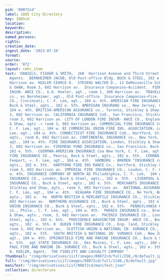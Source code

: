 ```yaml
---
pid: '00872cd'
label: 1885 City Directory
key: 1885cd
location: 
keywords: 
description: 
named_persons: 
rights: 
creation_date: 
ingest_date: '2023-07-26'
format: 
source: 
order: '872'
layout: cmhc_item
text: 'DANIELS, FISHER & SMITH,  260  Harrison Avenue and Third Street.  INS     Insurance
  Agents.  BERNHEIMER JACOB, Old Post-office Bldg. BUCK & STEEL, 102 e. 5th, cor.
  Harrison av. KEELER CEORCE O.  STEVENS WALTER D., 11 DeMaineville bik.  STICKLEY
  & SHAW, Room 3, 602 Harrison av.  Insurance Companies—Accident.  FIDELITY AND CASUALTY
  INSUR- ANCE CO., G.O. Keeler, agt., room 1, 300 Harrison av.  TRAVELERS INSURANCE
  co., es Bernheimer, agt., Old Post-office  Insurance Companies—Fire.  AMAZON INSURANCE
  CO., Cincinnati, C. F. Lee, agt., 104 w. 4th. AMERICAN FIRE INSURANCE co., Phila.,
  Buck & Steel, agts., 102 e. 5th. AMERIGAN INSURANG co., New Jersey, C. F. Leo, agt.,
  104 w. 4th. BRITISH-AMERICAN ASSURANCE co., Toronto, Stickley & Shaw, agte., room
  3, 602 Harrison av. CALIFORNIA INSURANCE CoO., San Francisco, Stickley & Shaw, agts.,
  room 3, 602 Harrison av. cITY OF LONDON FIRE INSUR- ANCE CO., England, Stickley
  & Shaw, agts .» room 3, 602 Harrison av. COMMERCIAL FIRE INSURANCE Ce California,
  C. F. Lee, agt., 104 w. BI COMMERCIAL UNION FIRE INS. ASSOCIATION, London, C. F.
  Lee, agt., 104 w. 4th. CONNECTICUT FIRE INSURANCE CoO., Hartford, Stickley & Shaw,
  agts., room 8, 602 Harrison av. CONTINENTAL INSURANCE co., New York, C. F. Lee,
  agt., 104 w. 4th. FIRE INSURANCE ASSOCIATION, London, Stickley & Shaw, agts., reom
  3, 602 Harrison av. FIREMENS FUND INSURANCE co., San Francisco, Buck & Steel, agts.,
  102 e. 5th.  CGERMAN-AMERICAN INSURANCE Coa New York, C. F. Lee, agt., 104 w. 4th.  CGERMAN
  FIRE INSURANCE CO., Peoria, Buck & Steel, agts., 102 e. Sth.  CERMAN INSURANCE Co.,
  Feeport, «. F. Lee, agt., 104 w. 4th.  HAMBURG - BREMEN "INSURANCE co., Buck & Steel,
  agts., 102 e. 5th.  HARTFORD FIRE INS RANCE Co., Hartford, Stickley & Shaw, agts.,
  room 3, 602 Harrison av. IMPERIAL FIRE INSURANCE CO., Loudon, C. F. Lee, agt., 104
  w. 4th. INSURANCE COMPANY OF NORTH AE Philadelphia, C. F. Lee,  104 w. 4th.  LION’
  INSURANCE CO., London, Buck & Steel, agts., 102 e. 5th.  LIVERPOOL & LONDON & CGLOBE
  INSURANCE CO., Buck & Steel, agts., 102 e. 5th.  MERCHANTS INSURANCE CO., New- ark,
  Stickley and Shaw, agts., room 3, 602 Harrison av.  NATIONAL ASSURANCE CO., Ireland
  C. F, Lee, agt., 104 w. 4th.  NIAGARA FIRE INSURANCE CO., Ne York, Buck & Steel,
  agta., 102 e.  he  NORTH BRITISH & MERCANTILE INSURANCE CO., Stickley & Shaw, agts.,
  602 Harrison av.  NORTHERN ASSURANCE CO., Buck & Steel, agts., 102 e. 5th.  NORWICH
  UNION INSURANCE CO., Buck & Steel, xgts., 102 e. 5th.  PENNSYLVANIA FIRE INSURANCE
  co., Phila., C. F. Lee, agt., 104 w. 4th.  PHENIX INSURANCE co., Brooklyn, Stickley
  & Shaw, agts., room, 3, 602 Harrieon av.  PHCENIX INSURANCE CO., London, Buck &
  Steel, agts., 102 e. bth.  PROVIDENCE WASHINCTON INSUR- ANCE CO., Buck & Steel,
  agts., 102  e. 5th. 0  QUEEN FIRE INSURANCE CO., Eng- land, Stickley & Shaw, agts.,
  room 3, 602 Harrison av.  SCOTTISH UNION & NATIONAL IN- SURANCE CO., Buck & Stoel,
  agts., 102 e. 5th.  SOUTH BRITISH & NATIONAL IN- SURANCE CoO., New Zealand, C. F.  Lee,
  agt., 104 w. 4th. SPRINGFIELD FIRE AND MARINE INSURANCE CO., Buck & Steel, a., 102
  e. Sth.  agt STATE INSURANCE CO., Des Moines, C. F. Lee, agts., 104 w. 4th. ST.
  PAUL FIRE AND MARINE IN- SURANCE CO., Buck & Steel, agts., 102 e. 5th.     GEO.
  0. KEELER, Agent,  THE FIDELITY AND CASUALTY COMPANY '
thumbnail: "/img/derivatives/iiif/images/00872cd/full/250,/0/default.jpg"
full: "/img/derivatives/iiif/images/00872cd/full/1140,/0/default.jpg"
manifest: "/img/derivatives/iiif/00872cd/manifest.json"
collection: directories
---
```

